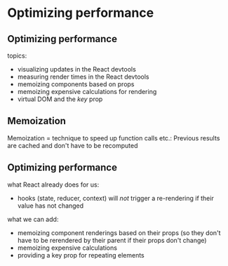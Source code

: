 # Optimizing performance

## Optimizing performance

topics:

- visualizing updates in the React devtools
- measuring render times in the React devtools
- memoizing components based on props
- memoizing expensive calculations for rendering
- virtual DOM and the _key_ prop

## Memoization

Memoization = technique to speed up function calls etc.: Previous results are cached and don't have to be recomputed

## Optimizing performance

what React already does for us:

- hooks (state, reducer, context) will _not_ trigger a re-rendering if their value has not changed

what we can add:

- memoizing component renderings based on their props (so they don't have to be rerendered by their parent if their props don't change)
- memoizing expensive calculations
- providing a key prop for repeating elements
